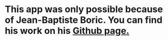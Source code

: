 # This app was only possible because of Jean-Baptiste Boric. You can find his work on his [Github page.](https://github.com/boricj)
